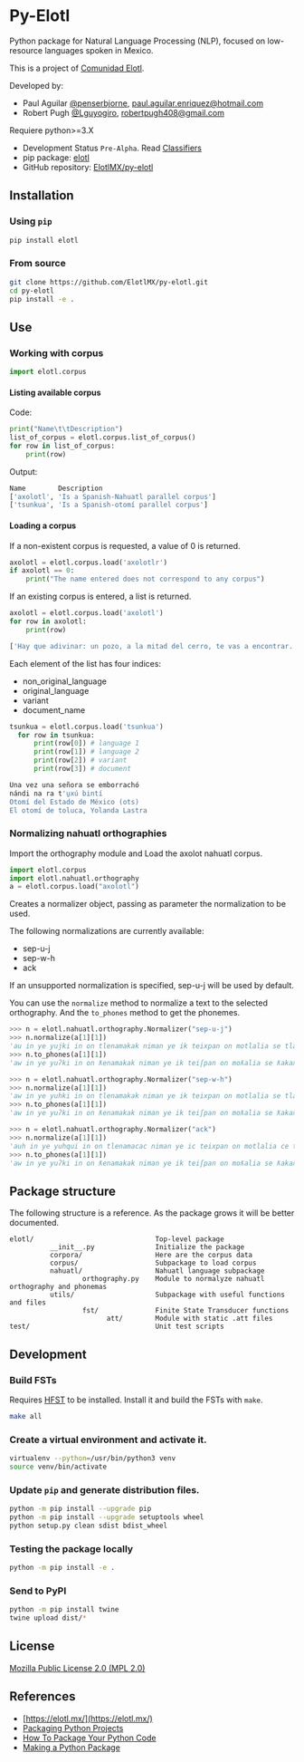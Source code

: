 # Py-Elotl

Python package for Natural Language Processing (NLP), focused on low-resource languages spoken in Mexico.

This is a project of [Comunidad Elotl](https://elotl.mx/).

Developed by:
- Paul Aguilar [@penserbjorne](https://github.com/penserbjorne), [paul.aguilar.enriquez@hotmail.com](mailto:paul.aguilar.enriquez@hotmail.com)
- Robert Pugh [@Lguyogiro](https://github.com/Lguyogiro), [robertpugh408@gmail.com](mailto:robertpugh408@gmail.com)

Requiere python>=3.X

- Development Status `Pre-Alpha`. Read [Classifiers](https://pypi.org/classifiers/)
- pip package: [elotl](https://pypi.org/project/elotl/)
- GitHub repository: [ElotlMX/py-elotl](https://github.com/ElotlMX/py-elotl)

## Installation

### Using `pip`

```bash
pip install elotl
```

### From source

```bash
git clone https://github.com/ElotlMX/py-elotl.git
cd py-elotl
pip install -e .
```

## Use

### Working with corpus

```python
import elotl.corpus
```

#### Listing available corpus

Code:

```python
print("Name\t\tDescription")
list_of_corpus = elotl.corpus.list_of_corpus()
for row in list_of_corpus:
    print(row)
```

Output:

```bash
Name		Description
['axolotl', 'Is a Spanish-Nahuatl parallel corpus']
['tsunkua', 'Is a Spanish-otomí parallel corpus']

```

#### Loading a corpus

If a non-existent corpus is requested, a value of 0 is returned.

```python
axolotl = elotl.corpus.load('axolotlr')
if axolotl == 0:
    print("The name entered does not correspond to any corpus")
```

If an existing corpus is entered, a list is returned.

```python
axolotl = elotl.corpus.load('axolotl')
for row in axolotl:
    print(row)
```

```bash
['Hay que adivinar: un pozo, a la mitad del cerro, te vas a encontrar.', 'See tosaasaanil, see tosaasaanil. Tias iipan see tepeetl, iitlakotian tepeetl, tikoonextis san see aameyalli.', '', 'Adivinanzas nahuas']
```

Each element of the list has four indices:

- non_original_language
- original_language
- variant
- document_name

```python
tsunkua = elotl.corpus.load('tsunkua')
  for row in tsunkua:
      print(row[0]) # language 1
      print(row[1]) # language 2
      print(row[2]) # variant
      print(row[3]) # document
```

```bash
Una vez una señora se emborrachó
nándi na ra t'u̱xú bintí
Otomí del Estado de México (ots)
El otomí de toluca, Yolanda Lastra

```

### Normalizing nahuatl orthographies

Import the orthography module and Load the axolot nahuatl corpus.

```python
import elotl.corpus
import elotl.nahuatl.orthography
a = elotl.corpus.load("axolotl")
```

Creates a normalizer object, passing as parameter the normalization to be used.

The following normalizations are currently available:

- sep-u-j
- sep-w-h
- ack

If an unsupported normalization is specified, sep-u-j will be used by default.

You can use the `normalize` method to normalize a text to the selected orthography. And the `to_phones` method to get
the phonemes.

```python
>>> n = elotl.nahuatl.orthography.Normalizer("sep-u-j")
>>> n.normalize(a[1][1])
'au in ye yujki in on tlenamakak niman ye ik teixpan on motlalia se tlakatl itech mokaua.'
>>> n.to_phones(a[1][1])
'aw in ye yuʔki in on ƛenamakak niman ye ik teiʃpan on moƛalia se ƛakaƛ itet͡ʃ mokawa.'
```

```python
>>> n = elotl.nahuatl.orthography.Normalizer("sep-w-h")
>>> n.normalize(a[1][1])
'aw in ye yuhki in on tlenamakak niman ye ik teixpan on motlalia se tlakatl itech mokawa.'
>>> n.to_phones(a[1][1])
'aw in ye yuʔki in on ƛenamakak niman ye ik teiʃpan on moƛalia se ƛakaƛ itet͡ʃ mokawa.'
```

```python
>>> n = elotl.nahuatl.orthography.Normalizer("ack")
>>> n.normalize(a[1][1])
'auh in ye yuhqui in on tlenamacac niman ye ic teixpan on motlalia ce tlacatl itech mocahua.'
>>> n.to_phones(a[1][1])
'aw in ye yuʔki in on ƛenamakak niman ye ik teiʃpan on moƛalia se ƛakaƛ itet͡ʃ mokawa.'
```
## Package structure

The following structure is a reference. As the package grows it will be better documented.

```
elotl/                              Top-level package
          __init__.py               Initialize the package
          corpora/                  Here are the corpus data
          corpus/                   Subpackage to load corpus     
          nahuatl/                  Nahuatl language subpackage
                  orthography.py    Module to normalyze nahuatl orthography and phonemas
          utils/                    Subpackage with useful functions and files
                  fst/              Finite State Transducer functions
                        att/        Module with static .att files
test/                               Unit test scripts
```

## Development

### Build FSTs

Requires [HFST](https://github.com/hfst/hfst) to be installed. Install it and build the FSTs with `make`.

```bash
make all
```
### Create a virtual environment and activate it.

```bash
virtualenv --python=/usr/bin/python3 venv
source venv/bin/activate
```
### Update `pip` and generate distribution files.

```bash
python -m pip install --upgrade pip
python -m pip install --upgrade setuptools wheel
python setup.py clean sdist bdist_wheel
```

### Testing the package locally

```bash
python -m pip install -e .
```

### Send to PyPI

```bash
python -m pip install twine
twine upload dist/*
```

## License

[Mozilla Public License 2.0 (MPL 2.0)](./LICENSE)

## References

- [https://elotl.mx/](https://elotl.mx/)
- [Packaging Python Projects](https://packaging.python.org/tutorials/packaging-projects/)
- [How To Package Your Python Code](https://python-packaging.readthedocs.io/en/latest/minimal.html)
- [Making a Python Package](https://python-packaging-tutorial.readthedocs.io/en/latest/setup_py.html)
